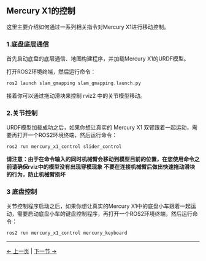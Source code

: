 ## Mercury X1的控制

这里主要介绍如何通过一系列相关指令对Mercury X1进行移动控制。

### 1.底盘底层通信

首先启动底盘的底层通信、地图构建程序，并加载Mercury X1的URDF模型。

打开ROS2环境终端，然后运行命令：

```bash
ros2 launch slam_gmapping slam_gmapping.launch.py
```

接着你可以通过拖动滑块来控制 rviz2 中的关节模型移动。

### 2.关节控制

URDF模型加载成功之后，如果你想让真实的 Mercury X1 双臂跟着一起运动，需要再打开一个ROS2环境终端，然后运行命令：

```bash
ros2 run mercury_x1_control slider_control
```

**请注意：由于在命令输入的同时机械臂会移动到模型目前的位置，在您使用命令之前请确保rviz中的模型没有出现穿模现象**
**不要在连接机械臂后做出快速拖动滑块的行为，防止机械臂损坏**

### 3 底盘控制

关节控制程序启动之后，如果你想让真实的Mercury X1中的底盘小车跟着一起运动，需要启动底盘小车的键盘控制程序，再打开一个ROS2环境终端，然后运行命令：

```bash
ros2 run mercury_x1_control mercury_keyboard
```

---

[← 上一页](11.2.3-Rviz2Introduction.md) | [下一节 →](../..)
